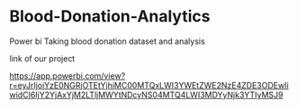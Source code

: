 # Blood-Donation-Analytics
Power bi Taking  blood donation dataset and  analysis

link of our project

https://app.powerbi.com/view?r=eyJrIjoiYzE0NGRjOTEtYjhiMC00MTQxLWI3YWEtZWE2NzE4ZDE3ODEwIiwidCI6IjY2YjAxYjM2LTljMWYtNDcyNS04MTQ4LWI3MDYyNjk3YTIyMSJ9 

